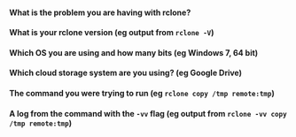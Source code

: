 <!--

Hi!

We understand you are having a problem with rclone or have an idea for an improvement - we want to help you with that!

If you've just got a question or aren't sure if you've found a bug then please use the rclone forum

    https://forum.rclone.org/

instead of filing an issue.  We'll reply quickly and it won't increase our massive issue backlog.

If you think you might have found a bug, please can you try to replicate it with the latest beta?

    https://beta.rclone.org/
    
If you can still replicate it with the latest beta, then please fill in the info below which makes our lives much easier.  A log with -vv will make our day :-)

If you have an idea for an improvement, then please search the old issues first and if you don't find your idea, make a new issue.

Thanks

The Rclone Developers

-->

#### What is the problem you are having with rclone?


#### What is your rclone version (eg output from `rclone -V`)


#### Which OS you are using and how many bits (eg Windows 7, 64 bit)


####  Which cloud storage system are you using? (eg Google Drive)


#### The command you were trying to run (eg `rclone copy /tmp remote:tmp`)


#### A log from the command with the `-vv` flag (eg output from `rclone -vv copy /tmp remote:tmp`)

